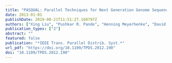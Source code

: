 ```yaml
---
title: "PASQUAL: Parallel Techniques for Next Generation Genome Sequence Assembly"
date: 2013-01-01
publishDate: 2019-08-21T11:51:27.169797Z
authors: ["Xing Liu", "Pushkar R. Pande", "Henning Meyerhenke", "David A. Bader"]
publication_types: ["2"]
abstract: ""
featured: false
publication: "*IEEE Trans. Parallel Distrib. Syst.*"
url_pdf: "https://doi.org/10.1109/TPDS.2012.190"
doi: "10.1109/TPDS.2012.190"
---
```


